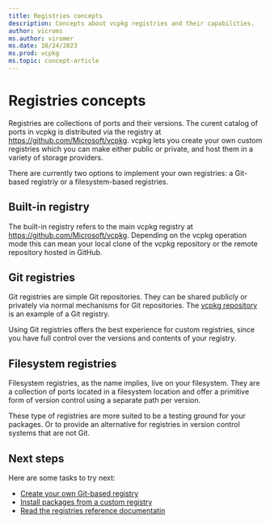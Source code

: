 ```yaml
---
title: Registries concepts
description: Concepts about vcpkg registries and their capabilities.
author: vicroms
ms.author: viromer
ms.date: 10/24/2023
ms.prod: vcpkg
ms.topic: concept-article
---
```


# Registries concepts

Registries are collections of ports and their versions. The curent catalog of
ports in vcpkg is distributed via the registry at
<https://github.com/Microsoft/vcpkg>. vcpkg lets you create your own custom
registries which you can make either public or private, and host them in a
variety of storage providers.

There are currently two options to implement your own registries: a Git-based
registriy or a filesystem-based registries.

## Built-in registry
The built-in registry refers to the main vcpkg registry at
<https://github.com/Microsoft/vcpkg>. Depending on the vcpkg operation mode this
can mean your local clone of the vcpkg repository or the remote repository
hosted in GitHub.

## Git registries
Git registries are simple Git repositories. They can be shared publicly or
privately via normal mechanisms for Git repositories. The [vcpkg
repository](https://github.com/microsoft/vcpkg) is an example of a Git registry.

Using Git registries offers the best experience for custom registries, since you
have full control over the versions and contents of your registry.

## Filesystem registries
Filesystem registries, as the name implies, live on your filesystem. They are a
collection of ports located in a filesystem location and offer a primitive form
of version control using a separate path per version.

These type of registries are more suited to be a testing ground for your
packages. Or to provide an alternative for registries in version control systems
that are not Git.

## Next steps

Here are some tasks to try next:

* [Create your own Git-based registry](../produce/publish-to-a-git-registry.md)
* [Install packages from a custom registry](../consume/git-registries.md)
* [Read the registries reference documentatin](../maintainers/registries.md)

